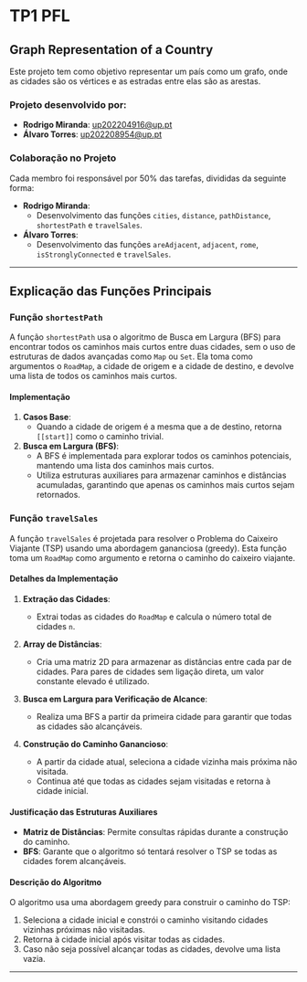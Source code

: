 
# TP1 PFL

## Graph Representation of a Country

Este projeto tem como objetivo representar um país como um grafo, onde as cidades são os vértices e as estradas entre elas são as arestas.

### Projeto desenvolvido por:
- **Rodrigo Miranda**: up202204916@up.pt
- **Álvaro Torres**: up202208954@up.pt

### Colaboração no Projeto

Cada membro foi responsável por 50% das tarefas, divididas da seguinte forma:

- **Rodrigo Miranda**:
  - Desenvolvimento das funções `cities`, `distance`, `pathDistance`, `shortestPath` e `travelSales`.
- **Álvaro Torres**:
  - Desenvolvimento das funções `areAdjacent`, `adjacent`, `rome`, `isStronglyConnected` e `travelSales`.

---

## Explicação das Funções Principais

### Função `shortestPath`

A função `shortestPath` usa o algoritmo de Busca em Largura (BFS) para encontrar todos os caminhos mais curtos entre duas cidades, sem o uso de estruturas de dados avançadas como `Map` ou `Set`. Ela toma como argumentos o `RoadMap`, a cidade de origem e a cidade de destino, e devolve uma lista de todos os caminhos mais curtos.

#### Implementação

1. **Casos Base**:
   - Quando a cidade de origem é a mesma que a de destino, retorna `[[start]]` como o caminho trivial.
2. **Busca em Largura (BFS)**:
   - A BFS é implementada para explorar todos os caminhos potenciais, mantendo uma lista dos caminhos mais curtos.
   - Utiliza estruturas auxiliares para armazenar caminhos e distâncias acumuladas, garantindo que apenas os caminhos mais curtos sejam retornados.

### Função `travelSales`

A função `travelSales` é projetada para resolver o Problema do Caixeiro Viajante (TSP) usando uma abordagem gananciosa (greedy). Esta função toma um `RoadMap` como argumento e retorna o caminho do caixeiro viajante.

#### Detalhes da Implementação

1. **Extração das Cidades**:
   - Extrai todas as cidades do `RoadMap` e calcula o número total de cidades `n`.

2. **Array de Distâncias**:
   - Cria uma matriz 2D para armazenar as distâncias entre cada par de cidades. Para pares de cidades sem ligação direta, um valor constante elevado é utilizado.

3. **Busca em Largura para Verificação de Alcance**:
   - Realiza uma BFS a partir da primeira cidade para garantir que todas as cidades são alcançáveis.

4. **Construção do Caminho Ganancioso**:
   - A partir da cidade atual, seleciona a cidade vizinha mais próxima não visitada.
   - Continua até que todas as cidades sejam visitadas e retorna à cidade inicial.

#### Justificação das Estruturas Auxiliares

- **Matriz de Distâncias**: Permite consultas rápidas durante a construção do caminho.
- **BFS**: Garante que o algoritmo só tentará resolver o TSP se todas as cidades forem alcançáveis.

#### Descrição do Algoritmo

O algoritmo usa uma abordagem greedy para construir o caminho do TSP:
1. Seleciona a cidade inicial e constrói o caminho visitando cidades vizinhas próximas não visitadas.
2. Retorna à cidade inicial após visitar todas as cidades.
3. Caso não seja possível alcançar todas as cidades, devolve uma lista vazia.

---


